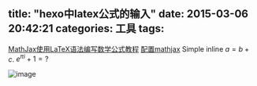 title: "hexo中latex公式的输入"
date: 2015-03-06 20:42:21
categories: 工具
tags:
---
[MathJax使用LaTeX语法编写数学公式教程](http://iori.sinaapp.com/17.html/comment-page-1?replytocom=2)
[配置mathjax](http://blog.yidongzhifu.net/2014/06/04/hexo%E4%B8%BB%E9%A2%98%E6%94%AF%E6%8C%81%E7%BC%96%E8%BE%91%E6%95%B0%E5%AD%A6%E5%85%AC%E5%BC%8F/)
Simple inline $a = b + c$.
$e^{\pi i}+1=?$

![image](/img/mae.PNG)